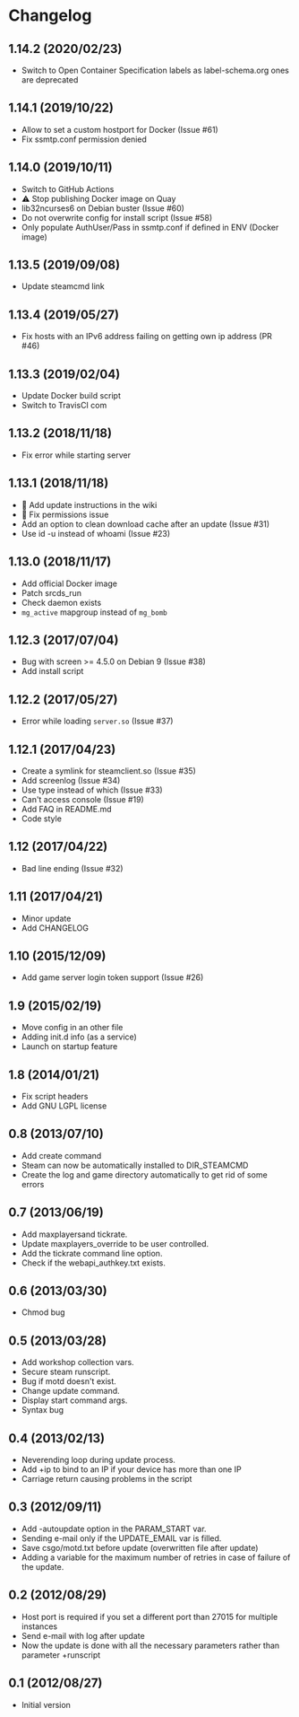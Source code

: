 # Changelog

## 1.14.2 (2020/02/23)

* Switch to Open Container Specification labels as label-schema.org ones are deprecated

## 1.14.1 (2019/10/22)

* Allow to set a custom hostport for Docker (Issue #61)
* Fix ssmtp.conf permission denied

## 1.14.0 (2019/10/11)

* Switch to GitHub Actions
* :warning: Stop publishing Docker image on Quay
* lib32ncurses6 on Debian buster (Issue #60)
* Do not overwrite config for install script (Issue #58)
* Only populate AuthUser/Pass in ssmtp.conf if defined in ENV (Docker image)

## 1.13.5 (2019/09/08)

* Update steamcmd link

## 1.13.4 (2019/05/27)

* Fix hosts with an IPv6 address failing on getting own ip address (PR #46)

## 1.13.3 (2019/02/04)

* Update Docker build script
* Switch to TravisCI com

## 1.13.2 (2018/11/18)

* Fix error while starting server

## 1.13.1 (2018/11/18)

* :whale: Add update instructions in the wiki
* :whale: Fix permissions issue
* Add an option to clean download cache after an update (Issue #31)
* Use id -u instead of whoami (Issue #23)

## 1.13.0 (2018/11/17)

* Add official Docker image
* Patch srcds_run
* Check daemon exists
* `mg_active` mapgroup instead of `mg_bomb`

## 1.12.3 (2017/07/04)

* Bug with screen >= 4.5.0 on Debian 9 (Issue #38)
* Add install script

## 1.12.2 (2017/05/27)

* Error while loading `server.so` (Issue #37)

## 1.12.1 (2017/04/23)

* Create a symlink for steamclient.so (Issue #35)
* Add screenlog (Issue #34)
* Use type instead of which (Issue #33)
* Can't access console (Issue #19)
* Add FAQ in README.md
* Code style

## 1.12 (2017/04/22)

* Bad line ending (Issue #32)

## 1.11 (2017/04/21)

* Minor update
* Add CHANGELOG

## 1.10 (2015/12/09)

* Add game server login token support (Issue #26)

## 1.9 (2015/02/19)

* Move config in an other file
* Adding init.d info (as a service)
* Launch on startup feature

## 1.8 (2014/01/21)

* Fix script headers
* Add GNU LGPL license

## 0.8 (2013/07/10)

* Add create command
* Steam can now be automatically installed to DIR_STEAMCMD
* Create the log and game directory automatically to get rid of some errors

## 0.7 (2013/06/19)

* Add maxplayersand tickrate.
* Update maxplayers_override to be user controlled.
* Add the tickrate command line option.
* Check if the webapi_authkey.txt exists.

## 0.6 (2013/03/30)

* Chmod bug

## 0.5 (2013/03/28)

* Add workshop collection vars.
* Secure steam runscript.
* Bug if motd doesn't exist.
* Change update command.
* Display start command args.
* Syntax bug

## 0.4 (2013/02/13)

* Neverending loop during update process.
* Add +ip to bind to an IP if your device has more than one IP
* Carriage return causing problems in the script

## 0.3 (2012/09/11)

* Add -autoupdate option in the PARAM_START var.
* Sending e-mail only if the UPDATE_EMAIL var is filled.
* Save csgo/motd.txt before update (overwritten file after update)
* Adding a variable for the maximum number of retries in case of failure of the update.

## 0.2 (2012/08/29)

* Host port is required if you set a different port than 27015 for multiple instances
* Send e-mail with log after update
* Now the update is done with all the necessary parameters rather than parameter +runscript

## 0.1 (2012/08/27)

* Initial version

